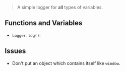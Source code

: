 > A simple logger for **all** types of variables.

## Functions and Variables

- `Logger.log()`: 

## Issues

- Don't put an object which contains itself like `window`.
